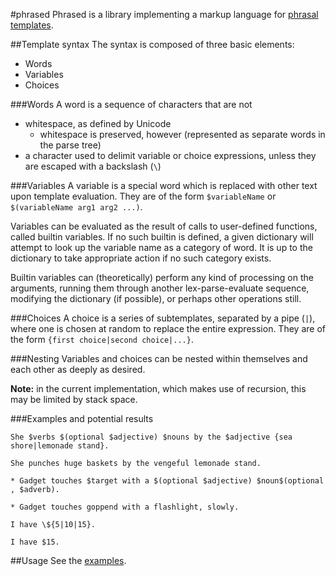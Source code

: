 #phrased
Phrased is a library implementing a markup language for [phrasal templates](https://en.wikipedia.org/wiki/Phrasal_template).

##Template syntax
The syntax is composed of three basic elements:

* Words
* Variables
* Choices

###Words
A word is a sequence of characters that are not

* whitespace, as defined by Unicode
    * whitespace is preserved, however (represented as separate words in the parse tree)
* a character used to delimit variable or choice expressions, unless they are escaped with a backslash (`\`)

###Variables
A variable is a special word which is replaced with other text upon template evaluation.
They are of the form `$variableName` or  `$(variableName arg1 arg2 ...)`.

Variables can be evaluated as the result of calls to user-defined functions, called builtin variables.
If no such builtin is defined, a given dictionary will attempt to look up the variable name as a category of word.
It is up to the dictionary to take appropriate action if no such category exists.

Builtin variables can (theoretically) perform any kind of processing on the arguments,
running them through another lex-parse-evaluate sequence, modifying the dictionary (if possible), or perhaps other operations still.

###Choices
A choice is a series of subtemplates, separated by a pipe (`|`), where one is chosen at random to replace the entire expression.
They are of the form `{first choice|second choice|...}`.

###Nesting
Variables and choices can be nested within themselves and each other as deeply as desired.

**Note:** in the current implementation, which makes use of recursion, this may be limited by stack space.

###Examples and potential results
```
She $verbs $(optional $adjective) $nouns by the $adjective {sea shore|lemonade stand}.

She punches huge baskets by the vengeful lemonade stand.
```

```
* Gadget touches $target with a $(optional $adjective) $noun$(optional , $adverb).

* Gadget touches goppend with a flashlight, slowly.
```

```
I have \${5|10|15}.

I have $15.
```

##Usage
See the [examples](examples).
